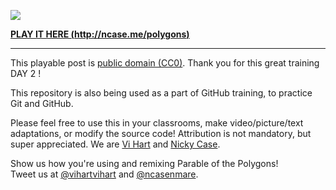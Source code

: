 ![](http://i.imgur.com/NcsRW1q.png)

**[PLAY IT HERE (http://ncase.me/polygons)](http://ncase.me/polygons)**

---


This playable post is [public domain (CC0)](http://creativecommons.org/publicdomain/zero/1.0). Thank you for this great training DAY 2 ! 


This repository is also being used as a part of GitHub training, to practice Git and GitHub.

Please feel free to use this in your classrooms,
make video/picture/text adaptations,
or modify the source code!
Attribution is not mandatory, but super appreciated.
We are [Vi Hart](http://vihart.com/) and [Nicky Case](http://ncase.me/).

Show us how you're using and remixing Parable of the Polygons!    
Tweet us at
[@vihartvihart](https://twitter.com/vihartvihart) and
[@ncasenmare](https://twitter.com/ncasenmare).
